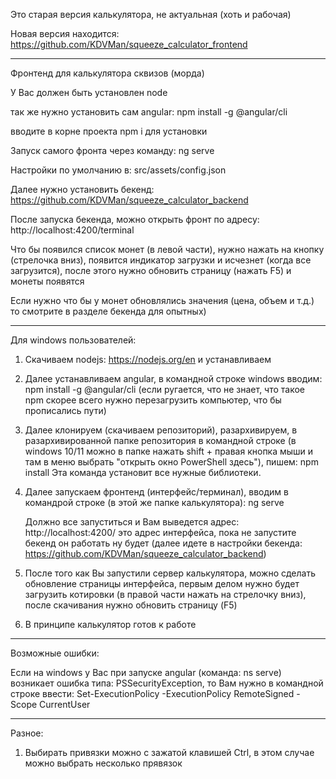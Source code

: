 Это старая версия калькулятора, не актуальная (хоть и рабочая)

Новая версия находится: https://github.com/KDVMan/squeeze_calculator_frontend

----

Фронтенд для калькулятора сквизов (морда)

У Вас должен быть установлен node

так же нужно установить сам angular: npm install -g @angular/cli

вводите в корне проекта npm i для установки

Запуск самого фронта через команду: ng serve

Настройки по умолчанию в: src/assets/config.json

Далее нужно установить бекенд: https://github.com/KDVMan/squeeze_calculator_backend

После запуска бекенда, можно открыть фронт по адресу: http://localhost:4200/terminal

Что бы появился список монет (в левой части), нужно нажать на кнопку (стрелочка вниз), появится индикатор загрузки и исчезнет (когда все загрузится), после этого нужно обновить страницу (нажать F5) и монеты появятся

Если нужно что бы у монет обновлялись значения (цена, объем и т.д.) то смотрите в разделе бекенда для опытных)

----

Для windows пользователей:

1) Скачиваем nodejs: https://nodejs.org/en и устанавливаем
2) Далее устанавливаем angular, в командной строке windows вводим: npm install -g @angular/cli (если ругается, что не знает, что такое npm скорее всего нужно перезагрузить компьютер, что бы прописались пути)
3) Далее клонируем (скачиваем репозиторий), разархивируем, в разархивированной папке репозитория в командной строке (в windows 10/11 можно в папке нажать shift + правая кнопка мыши и там в меню выбрать "открыть окно PowerShell здесь"), пишем: npm install
   Эта команда установит все нужные библиотеки.
4) Далее запускаем фронтенд (интерфейс/терминал), вводим в командрой строке (в этой же папке калькулятора): ng serve
   
   Должно все запуститься и Вам выведется адрес: http://localhost:4200/ это адрес интерфейса, пока не запустите бекенд он работать ну будет (далее идете в настройки бекенда: https://github.com/KDVMan/squeeze_calculator_backend)

5) После того как Вы запустили сервер калькулятора, можно сделать обновление страницы интерфейса, первым делом нужно будет загрузить котировки (в правой части нажать на стрелочку вниз), после скачивания нужно обновить страницу (F5)
6) В принципе калькулятор готов к работе

----

Возможные ошибки:

Если на windows у Вас при запуске angular (команда: ns serve) возникает ошибка типа: PSSecurityException, то Вам нужно в командной строке ввести: Set-ExecutionPolicy -ExecutionPolicy RemoteSigned -Scope CurrentUser

----

Разное:

1) Выбирать привязки можно с зажатой клавишей Ctrl, в этом случае можно выбрать несколько прявязок
